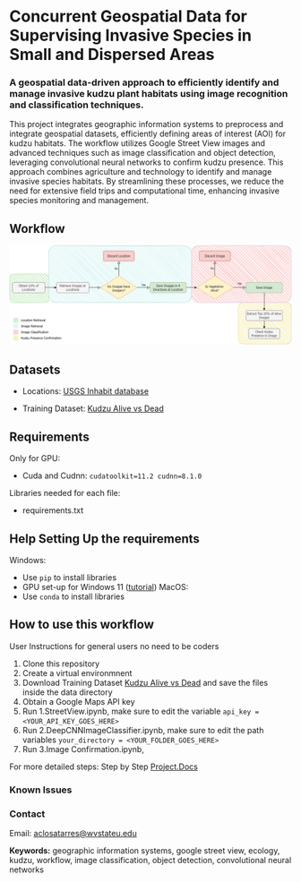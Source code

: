# Concurrent Geospatial Data for Supervising Invasive Species in Small and Dispersed Areas 

### A geospatial data-driven approach to efficiently identify and manage invasive kudzu plant habitats using image recognition and classification techniques.

This project integrates geographic information systems to preprocess and integrate geospatial datasets, efficiently defining areas of interest (AOI) for kudzu habitats. The workflow utilizes Google Street View images and advanced techniques such as image classification and object detection, leveraging convolutional neural networks to confirm kudzu presence. This approach combines agriculture and technology to identify and manage invasive species habitats. By streamlining these processes, we reduce the need for extensive field trips and computational time, enhancing invasive species monitoring and management.


## Workflow
![Workflow of our proposed model](Workflow.png)

## Datasets
- Locations: [USGS Inhabit database](https://gis.usgs.gov/inhabit/)

- Training Dataset: [Kudzu Alive vs Dead](https://www.kaggle.com/datasets/albaclosatarres/alive-vs-dead-kudzu-vegetation) 

## Requirements
Only for GPU:
- Cuda and Cudnn: `cudatoolkit=11.2 cudnn=8.1.0 `

Libraries needed for each file:
- requirements.txt

## Help Setting Up the requirements
Windows:
- Use `pip` to install libraries
- GPU set-up for Windows 11 ([tutorial](https://www.xda-developers.com/use-gpu-jupyter-notebook/))
MacOS:
- Use `conda` to install libraries


## How to use this workflow
User Instructions for general users no need to be coders
1. Clone this repository
2. Create a virtual environmnent
3. Download Training Dataset [Kudzu Alive vs Dead](https://www.kaggle.com/datasets/albaclosatarres/alive-vs-dead-kudzu-vegetation) and save the files inside the data directory
4. Obtain a Google Maps API key
5. Run 1.StreetView.ipynb, make sure to edit the variable `api_key = <YOUR_API_KEY_GOES_HERE>`
6. Run 2.DeepCNNImageClassifier.ipynb, make sure to edit the path variables `your_directory = <YOUR_FOLDER_GOES_HERE>`
7. Run 3.Image Confirmation.ipynb, 

For more detailed steps: Step by Step [Project.Docs](https://www.kaggle.com/datasets/albaclosatarres/alive-vs-dead-kudzu-vegetation) 



### Known Issues

### Contact
Email: aclosatarres@wvstateu.edu




**Keywords:** geographic information systems, google street view, ecology, kudzu, workflow,
image classification, object detection, convolutional neural networks
